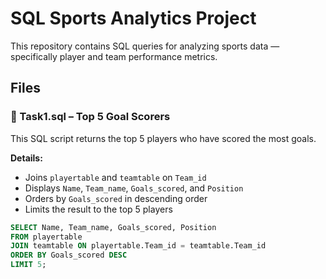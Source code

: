 # SQL Sports Analytics Project

This repository contains SQL queries for analyzing sports data — specifically player and team performance metrics.

## Files

### 🏅 Task1.sql – Top 5 Goal Scorers
This SQL script returns the top 5 players who have scored the most goals.

**Details:**
- Joins `playertable` and `teamtable` on `Team_id`
- Displays `Name`, `Team_name`, `Goals_scored`, and `Position`
- Orders by `Goals_scored` in descending order
- Limits the result to the top 5 players

```sql
SELECT Name, Team_name, Goals_scored, Position
FROM playertable
JOIN teamtable ON playertable.Team_id = teamtable.Team_id
ORDER BY Goals_scored DESC
LIMIT 5;


